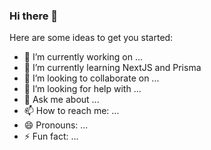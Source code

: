 ### Hi there 👋


Here are some ideas to get you started:

- 🔭 I’m currently working on ...
- 🌱 I’m currently learning NextJS and Prisma
- 👯 I’m looking to collaborate on ...
- 🤔 I’m looking for help with ...
- 💬 Ask me about ...
- 📫 How to reach me: ...
- 😄 Pronouns: ...
- ⚡ Fun fact: ...
